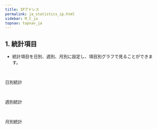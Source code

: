 ```yaml
---
title: IPアドレス
permalink: ja_statistics_ip.html
sidebar: M_C_ja
topnav: topnav_ja
---
```


## 1. 統計項目
- 統計項目を日別、週別、月別に設定し、項目別グラフで見ることができます。

<br />

日別統計
<!-- [![image](/docs/images/Manual/common/statistics/ip/1.png){: width="800" }](/docs/images/Manual/common/statistics/ip/1.png){: target="_blank"}-->
 
<br />

週別統計
<!-- [![image](/docs/images/Manual/common/statistics/ip/2.png){: width="800" }](/docs/images/Manual/common/statistics/ip/2.png){: target="_blank"}-->

<br />

月別統計
<!-- [![image](/docs/images/Manual/common/statistics/ip/3.png){: width="800" }](/docs/images/Manual/common/statistics/ip/3.png){: target="_blank"}-->
